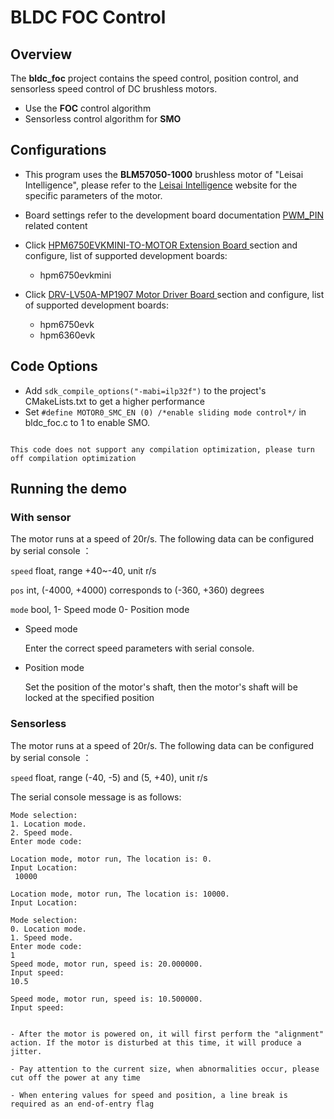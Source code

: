 # BLDC FOC Control

## Overview

The **bldc_foc** project contains the speed control, position control, and sensorless speed control of DC brushless motors.
- Use the **FOC** control algorithm
- Sensorless control algorithm for **SMO**

## Configurations

- This program uses the **BLM57050-1000** brushless motor of "Leisai Intelligence", please refer to the [Leisai Intelligence](https://leisai.com/) website for the specific parameters of the motor.

- Board settings refer to the development board documentation [ PWM_PIN ](lab_board_motor_ctrl_pin) related content

- Click [HPM6750EVKMINI-TO-MOTOR Extension Board ](lab_board_hpm6750evkmini-to-motor-220530RevA) section and configure, list of supported development boards:
  - hpm6750evkmini
- Click [DRV-LV50A-MP1907 Motor Driver Board ](lab_drv_lv50a_mp1907) section and configure, list of supported development boards:
  - hpm6750evk
  - hpm6360evk

## Code Options

- Add `sdk_compile_options("-mabi=ilp32f")` to the project's CMakeLists.txt to get a higher performance
- Set `#define MOTOR0_SMC_EN (0) /*enable sliding mode control*/` in bldc_foc.c to 1 to enable SMO.

```{note}

This code does not support any compilation optimization, please turn off compilation optimization

```


## Running the demo
### With sensor

The motor runs at a speed of 20r/s.
The following data can be configured by serial console ：

`speed` float, range +40~-40, unit r/s

`pos` int, (-4000, +4000) corresponds to (-360, +360) degrees

`mode` bool, 1- Speed mode 0- Position mode

- Speed mode

	Enter the correct speed parameters with serial console.

- Position mode

	Set the position of the motor's shaft, then the motor's shaft will be locked at the specified position

### Sensorless

The motor runs at a speed of 20r/s.
The following data can be configured by serial console ：

`speed` float, range (-40, -5) and (5, +40), unit r/s

The serial console message is as follows:

```
Mode selection:
1. Location mode.
2. Speed mode.
Enter mode code:

Location mode, motor run, The location is: 0.
Input Location:
 10000

Location mode, motor run, The location is: 10000.
Input Location:

```

```
Mode selection:
0. Location mode.
1. Speed mode.
Enter mode code:
1
Speed mode, motor run, speed is: 20.000000.
Input speed:
10.5

Speed mode, motor run, speed is: 10.500000.
Input speed:

```

```{warning}

- After the motor is powered on, it will first perform the "alignment" action. If the motor is disturbed at this time, it will produce a jitter.

- Pay attention to the current size, when abnormalities occur, please cut off the power at any time

- When entering values for speed and position, a line break is required as an end-of-entry flag

```
